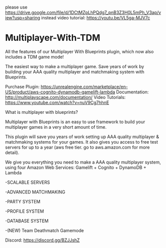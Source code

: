 please use https://drive.google.com/file/d/1DCtMZpLhPQdg7_pnB3Z3H0L5mPh_V3ap/view?usp=sharing instead
video tutorial: https://youtu.be/VL5ga-MJV7c 



# Multiplayer-With-TDM
All the features of our Multiplayer With Blueprints plugin, which now also includes a TDM game mode!

The easiest way to make a multiplayer game. Save years of work by building your AAA quality multiplayer and matchmaking system with Blueprints.

Purchase Plugin: https://unrealengine.com/marketplace/en-US/product/aws-cognito-dynamodb-gamelift-lambda 
Documentation: http://multiplayscape.com/documentation/
Video Tutorials: https://www.youtube.com/watch?v=nuV9Cg7hhnE

What is multiplayer with blueprints?

Multiplayer with Blueprints is an easy to use framework to build your multiplayer games in a very short amount of time.

This plugin will save you years of work setting up AAA quality multiplayer & matchmaking systems for your games. It also gives you access to free test servers for up to a year (aws free tier. go to aws.amazon.com for more detail).

We give you everything you need to make a AAA quality multiplayer system, using four Amazon Web Services: Gamelift + Cognito + DynamoDB + Lambda

-SCALABLE SERVERS

-ADVANCED MATCHMAKING

-PARTY SYSTEM

-PROFILE SYSTEM

-DATABASE SYSTEM

-(NEW) Team Deathmatch Gamemode

Discord: https://discord.gg/BZJJshZ
